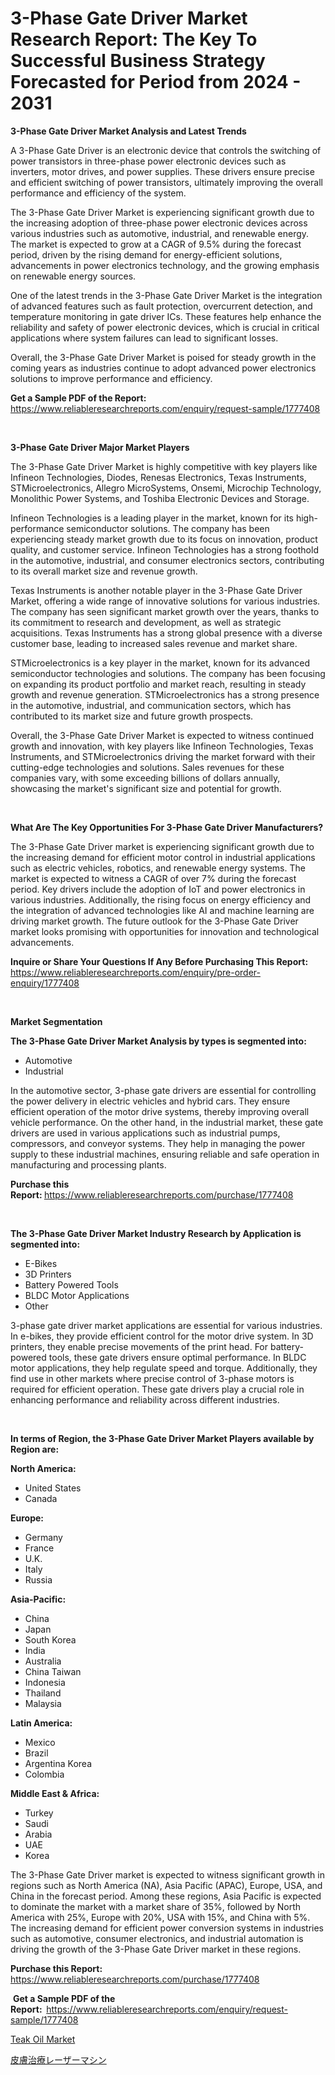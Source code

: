 <p><h1>3-Phase Gate Driver Market Research Report: The Key To Successful Business Strategy Forecasted for Period from 2024 - 2031</h1></p><p><strong>3-Phase Gate Driver Market Analysis and Latest Trends</strong></p>
<p><p>A 3-Phase Gate Driver is an electronic device that controls the switching of power transistors in three-phase power electronic devices such as inverters, motor drives, and power supplies. These drivers ensure precise and efficient switching of power transistors, ultimately improving the overall performance and efficiency of the system.</p><p>The 3-Phase Gate Driver Market is experiencing significant growth due to the increasing adoption of three-phase power electronic devices across various industries such as automotive, industrial, and renewable energy. The market is expected to grow at a CAGR of 9.5% during the forecast period, driven by the rising demand for energy-efficient solutions, advancements in power electronics technology, and the growing emphasis on renewable energy sources.</p><p>One of the latest trends in the 3-Phase Gate Driver Market is the integration of advanced features such as fault protection, overcurrent detection, and temperature monitoring in gate driver ICs. These features help enhance the reliability and safety of power electronic devices, which is crucial in critical applications where system failures can lead to significant losses.</p><p>Overall, the 3-Phase Gate Driver Market is poised for steady growth in the coming years as industries continue to adopt advanced power electronics solutions to improve performance and efficiency.</p></p>
<p><strong>Get a Sample PDF of the Report:&nbsp;</strong> <a href="https://www.reliableresearchreports.com/enquiry/request-sample/1777408">https://www.reliableresearchreports.com/enquiry/request-sample/1777408</a></p>
<p>&nbsp;</p>
<p><strong>3-Phase Gate Driver Major Market Players</strong></p>
<p><p>The 3-Phase Gate Driver Market is highly competitive with key players like Infineon Technologies, Diodes, Renesas Electronics, Texas Instruments, STMicroelectronics, Allegro MicroSystems, Onsemi, Microchip Technology, Monolithic Power Systems, and Toshiba Electronic Devices and Storage.</p><p>Infineon Technologies is a leading player in the market, known for its high-performance semiconductor solutions. The company has been experiencing steady market growth due to its focus on innovation, product quality, and customer service. Infineon Technologies has a strong foothold in the automotive, industrial, and consumer electronics sectors, contributing to its overall market size and revenue growth.</p><p>Texas Instruments is another notable player in the 3-Phase Gate Driver Market, offering a wide range of innovative solutions for various industries. The company has seen significant market growth over the years, thanks to its commitment to research and development, as well as strategic acquisitions. Texas Instruments has a strong global presence with a diverse customer base, leading to increased sales revenue and market share.</p><p>STMicroelectronics is a key player in the market, known for its advanced semiconductor technologies and solutions. The company has been focusing on expanding its product portfolio and market reach, resulting in steady growth and revenue generation. STMicroelectronics has a strong presence in the automotive, industrial, and communication sectors, which has contributed to its market size and future growth prospects.</p><p>Overall, the 3-Phase Gate Driver Market is expected to witness continued growth and innovation, with key players like Infineon Technologies, Texas Instruments, and STMicroelectronics driving the market forward with their cutting-edge technologies and solutions. Sales revenues for these companies vary, with some exceeding billions of dollars annually, showcasing the market's significant size and potential for growth.</p></p>
<p>&nbsp;</p>
<p><strong>What Are The Key Opportunities For 3-Phase Gate Driver Manufacturers?</strong></p>
<p><p>The 3-Phase Gate Driver market is experiencing significant growth due to the increasing demand for efficient motor control in industrial applications such as electric vehicles, robotics, and renewable energy systems. The market is expected to witness a CAGR of over 7% during the forecast period. Key drivers include the adoption of IoT and power electronics in various industries. Additionally, the rising focus on energy efficiency and the integration of advanced technologies like AI and machine learning are driving market growth. The future outlook for the 3-Phase Gate Driver market looks promising with opportunities for innovation and technological advancements.</p></p>
<p><strong>Inquire or Share Your Questions If Any Before Purchasing This Report:</strong> <a href="https://www.reliableresearchreports.com/enquiry/pre-order-enquiry/1777408">https://www.reliableresearchreports.com/enquiry/pre-order-enquiry/1777408</a></p>
<p>&nbsp;</p>
<p><strong>Market Segmentation</strong></p>
<p><strong>The 3-Phase Gate Driver Market Analysis by types is segmented into:</strong></p>
<p><ul><li>Automotive</li><li>Industrial</li></ul></p>
<p><p>In the automotive sector, 3-phase gate drivers are essential for controlling the power delivery in electric vehicles and hybrid cars. They ensure efficient operation of the motor drive systems, thereby improving overall vehicle performance. On the other hand, in the industrial market, these gate drivers are used in various applications such as industrial pumps, compressors, and conveyor systems. They help in managing the power supply to these industrial machines, ensuring reliable and safe operation in manufacturing and processing plants.</p></p>
<p><strong>Purchase this Report:&nbsp;</strong><a href="https://www.reliableresearchreports.com/purchase/1777408">https://www.reliableresearchreports.com/purchase/1777408</a></p>
<p>&nbsp;</p>
<p><strong>The 3-Phase Gate Driver Market Industry Research by Application is segmented into:</strong></p>
<p><ul><li>E-Bikes</li><li>3D Printers</li><li>Battery Powered Tools</li><li>BLDC Motor Applications</li><li>Other</li></ul></p>
<p><p>3-phase gate driver market applications are essential for various industries. In e-bikes, they provide efficient control for the motor drive system. In 3D printers, they enable precise movements of the print head. For battery-powered tools, these gate drivers ensure optimal performance. In BLDC motor applications, they help regulate speed and torque. Additionally, they find use in other markets where precise control of 3-phase motors is required for efficient operation. These gate drivers play a crucial role in enhancing performance and reliability across different industries.</p></p>
<p>&nbsp;</p>
<p><strong>In terms of Region, the 3-Phase Gate Driver Market Players available by Region are:</strong></p>
<p>
    <p> <strong> North America: </strong>
        <ul>
            <li>United States</li>
            <li>Canada</li>
        </ul>
        </p> 
    <p> <strong> Europe: </strong>
        <ul>
            <li>Germany</li>
            <li>France</li>
            <li>U.K.</li>
            <li>Italy</li>
            <li>Russia</li>
        </ul>
        </p> 
    <p> <strong> Asia-Pacific: </strong>
        <ul>
            <li>China</li>
            <li>Japan</li>
            <li>South Korea</li>
            <li>India</li>
            <li>Australia</li>
            <li>China Taiwan</li>
            <li>Indonesia</li>
            <li>Thailand</li>
            <li>Malaysia</li>
        </ul>
        </p> 
    <p> <strong> Latin America: </strong>
        <ul>
            <li>Mexico</li>
            <li>Brazil</li>
            <li>Argentina Korea</li>
            <li>Colombia</li>
        </ul>
        </p> 
    <p> <strong> Middle East & Africa: </strong>
        <ul>
            <li>Turkey</li>
            <li>Saudi</li>
            <li>Arabia</li>
            <li>UAE</li>
            <li>Korea</li>
        </ul>
    </p>
    </p>
<p><p>The 3-Phase Gate Driver market is expected to witness significant growth in regions such as North America (NA), Asia Pacific (APAC), Europe, USA, and China in the forecast period. Among these regions, Asia Pacific is expected to dominate the market with a market share of 35%, followed by North America with 25%, Europe with 20%, USA with 15%, and China with 5%. The increasing demand for efficient power conversion systems in industries such as automotive, consumer electronics, and industrial automation is driving the growth of the 3-Phase Gate Driver market in these regions.</p></p>
<p><strong>Purchase this Report: </strong><a href="https://www.reliableresearchreports.com/purchase/1777408">https://www.reliableresearchreports.com/purchase/1777408</a></p>
<p>&nbsp;<strong>Get a Sample PDF of the Report:&nbsp;&nbsp;</strong><a href="https://www.reliableresearchreports.com/enquiry/request-sample/1777408">https://www.reliableresearchreports.com/enquiry/request-sample/1777408</a></p>
<p><strong></strong></p>
<p><p><a href="https://cat-emmental-94b.notion.site/Teak-Oil-Market-with-the-goal-of-estimating-the-market-size-and-future-growth-potential-of-various-m-f004873de0b545ba954afcc85c3136b1">Teak Oil Market</a></p><p><a href="https://medium.com/@eduardoramez/%E3%82%B9%E3%82%AD%E3%83%B3%E3%82%B1%E3%82%A2%E3%83%AC%E3%83%BC%E3%82%B6%E3%83%BC%E3%83%9E%E3%82%B7%E3%83%B3%E5%B8%82%E5%A0%B4-%E5%B8%82%E5%A0%B4%E3%82%B7%E3%82%A7%E3%82%A2-%E5%B8%82%E5%A0%B4%E5%8B%95%E5%90%91-%E3%81%8A%E3%82%88%E3%81%B3%E5%B0%86%E6%9D%A5%E3%81%AE%E6%88%90%E9%95%B7%E3%82%92%E6%8E%A2%E3%82%8B-2779af362361">皮膚治療レーザーマシン</a></p></p>